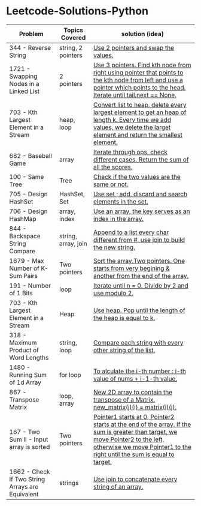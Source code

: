 # Leetcode-Solutions-Python


| Problem  | Topics Covered | solution (idea) |
| ------------- | ------------- | ------------- | 
| 344 - Reverse String | string, 2 pointers | [Use 2 pointers and swap the values.](https://github.com/LucasColas/Leetcode-Solutions-Python/blob/main/344%20-%20Reverse%20String.py) |
| 1721 - Swapping Nodes in a Linked List | 2 pointers | [Use 3 pointers. Find kth node from right using pointer that points to the kth node from left and use a pointer which points to the head. Iterate until tail.next == None.](https://github.com/LucasColas/Leetcode-Solutions-Python/blob/main/1721%20-%20Swapping%20Nodes%20in%20a%20Linked%20List.py) |
| 703 - Kth Largest Element in a Stream | heap, loop | [Convert list to heap, delete every largest element to get an heap of length k. Every time we add values, we delete the larget element and return the smallest element.](https://github.com/LucasColas/Leetcode-Solutions-Python/blob/main/703%20-%20Kth%20Largest%20Element%20in%20a%20Stream.py) |
| 682 - Baseball Game | array | [Iterate through ops, check different cases. Return the sum of all the scores.](https://github.com/LucasColas/Leetcode-Solutions-Python/blob/main/682%20-%20Baseball%20Game.py) | 
| 100 - Same Tree | Tree | [Check if the two values are the same or not.](https://github.com/LucasColas/Leetcode-Solutions-Python/blob/main/100%20-%20Same%20Tree.py) |
| 705 - Design HashSet | HashSet, Set | [Use set ; add, discard and search elements in the set.](https://github.com/LucasColas/Leetcode-Solutions-Python/blob/main/705%20-%20Design%20HashSet.py) |
| 706 - Design HashMap | array, index | [Use an array, the key serves as an index in the array.](https://github.com/LucasColas/Leetcode-Solutions-Python/blob/main/706%20-%20Design%20HashMap.py) | 
| 844 - Backspace String Compare | string, array, join | [Append to a list every char different from #, use join to build the new string.](https://github.com/LucasColas/Leetcode-Solutions-Python/blob/main/844%20-%20Backspace%20string%20compare.py) |
| 1679 - Max Number of K-Sum Pairs | Two pointers | [Sort the array.Two pointers. One starts from very begining & another from the end of the array.](https://github.com/LucasColas/Leetcode-Solutions-Python/blob/main/1679%20-%20Max%20Number%20of%20K-Sum%20Pairs.py) |
| 191 - Number of 1 Bits | loop | [Iterate until n = 0. Divide by 2 and use modulo 2.](https://github.com/LucasColas/Leetcode-Solutions-Python/blob/main/191%20-%20Number%20of%201%20Bits.py) |
| 703 - Kth Largest Element in a Stream | Heap | [Use heap. Pop until the length of the heap is equal to k.](https://github.com/LucasColas/Leetcode-Solutions-Python/blob/main/703%20-%20Kth%20Largest%20Element%20in%20a%20Stream.py) |
| 318 - Maximum Product of Word Lengths | string, loop | [Compare each string with every other string of the list.](https://github.com/LucasColas/Leetcode-Solutions-Python/blob/main/318%20-%20Maximum%20Product%20of%20Word%20Lengths.py) |
| 1480 - Running Sum of 1d Array | for loop | [To alculate the i-th number : i-th value of nums + i-1-th value.](https://github.com/LucasColas/Leetcode-Solutions-Python/blob/main/1480%20-%20Running%20Sum%20of%201d%20Array.py) |
| 867 - Transpose Matrix | loop, array | [New 2D array to contain the transpose of a Matrix. new_matrix(j)(i) = matrix(i)(j).](https://leetcode.com/problems/transpose-matrix/) |
| 167 - Two Sum II - Input array is sorted | Two pointers | [Pointer1 starts at 0, Pointer2 starts at the end of the array. If the sum is greater than target, we move Pointer2 to the left, otherwise we move Pointer1 to the right until the sum is equal to target.](https://github.com/LucasColas/Leetcode-Solutions-Python/blob/main/167%20-%20Two%20Sum%20II%20-%20Input%20Array%20is%20sorted.py) |
| 1662 - Check If Two String Arrays are Equivalent | strings | [Use join to concatenate every string of an array.](https://github.com/LucasColas/Leetcode-Solutions-Python/blob/main/1662%20-%20Check%20If%20Two%20String%20Arrays%20are%20Equivalent) |
